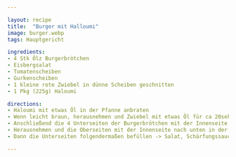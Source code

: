 ```yaml
---

layout: recipe
title:  "Burger mit Halloumi"
image: burger.webp
tags: Hauptgericht

ingredients:
- 4 Stk Ölz Burgerbrötchen
- Eisbergsalat
- Tomatenscheiben
- Gurkenscheiben
- 1 kleine rote Zwiebel in dünne Scheiben geschnitten
- 1 Pkg (225g) Haloumi

directions:
- Haloumi mit etwas Öl in der Pfanne anbraten
- Wenn leicht braun, herausnehmen und Zwiebel mit etwas Öl für ca 20sek anbraten
- Anschließend die 4 Unterseiten der Burgerbrötchen mit der Innenseite nach unten in die Pfanne geben und anbraten bis sie leicht braun sind
- Herausnehmen und die Oberseiten mit der Innenseite nach unten in der Pfanne anbraten
- Dann die Unterseiten folgendermaßen befüllen -> Salat, Schärfungssauce, Gurke, Ketchup, Haloumi, Zwiebel, Senf, Tomaten

---
```

